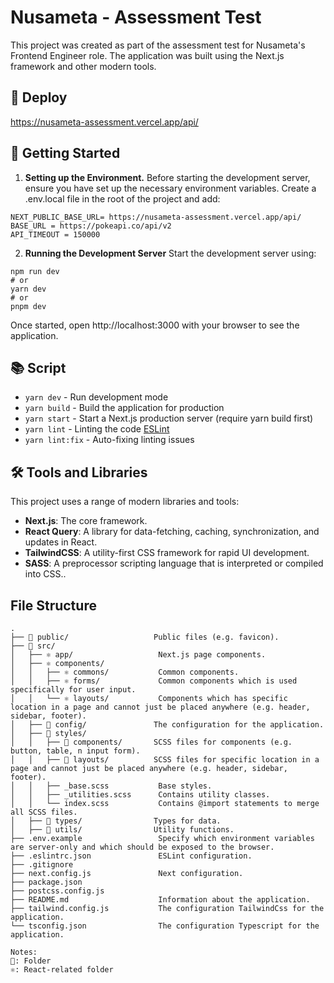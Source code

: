 # Nusameta - Assessment Test
 This project was created as part of the assessment test for Nusameta's Frontend Engineer role. The application was built using the Next.js framework and other modern tools.

## 🚢 Deploy
https://nusameta-assessment.vercel.app/api/

## 🚀 Getting Started

1. **Setting up the Environment.**
Before starting the development server, ensure you have set up the necessary environment variables. Create a .env.local file in the root of the project and add:
```
NEXT_PUBLIC_BASE_URL= https://nusameta-assessment.vercel.app/api/
BASE_URL = https://pokeapi.co/api/v2
API_TIMEOUT = 150000
```

2. **Running the Development Server**
Start the development server using:
```
npm run dev
# or
yarn dev
# or
pnpm dev
```
Once started, open http://localhost:3000 with your browser to see the application.

## 📚 Script
- `yarn dev` - Run development mode
- `yarn build` - Build the application for production
- `yarn start` - Start a Next.js production server (require yarn build first)
- `yarn lint` - Linting the code [ESLint](https://eslint.org/)
- `yarn lint:fix` - Auto-fixing linting issues

## 🛠 Tools and Libraries
This project uses a range of modern libraries and tools:
- **Next.js**: The core framework.
- **React Query**: A library for data-fetching, caching, synchronization, and updates in React.
- **TailwindCSS**: A utility-first CSS framework for rapid UI development.
- **SASS**: A preprocessor scripting language that is interpreted or compiled into CSS..

## File Structure

```raw
.
├── 📂 public/                   Public files (e.g. favicon).
├── 📂 src/
│   ├── ⚛️ app/                   Next.js page components.
│   ├── ⚛️ components/
│   │   ├── ⚛️ commons/           Common components.
│   │   ├── ⚛️ forms/             Common components which is used specifically for user input.
│   │   └── ⚛️ layouts/           Components which has specific location in a page and cannot just be placed anywhere (e.g. header, sidebar, footer).
│   ├── 📂 config/               The configuration for the application.
│   ├── 📂 styles/
│   │   ├── 📂 components/       SCSS files for components (e.g. button, table, n input form).
│   │   ├── 📂 layouts/          SCSS files for specific location in a page and cannot just be placed anywhere (e.g. header, sidebar, footer).
│   │   ├── _base.scss           Base styles.
│   │   ├── _utilities.scss      Contains utility classes.
│   │   └── index.scss           Contains @import statements to merge all SCSS files.
│   ├── 📂 types/                Types for data.
│   ├── 📂 utils/                Utility functions.
├── .env.example                 Specify which environment variables are server-only and which should be exposed to the browser.
├── .eslintrc.json               ESLint configuration.
├── .gitignore
├── next.config.js               Next configuration.
├── package.json
├── postcss.config.js
├── README.md                    Information about the application.
├── tailwind.config.js           The configuration TailwindCss for the application.
└── tsconfig.json                The configuration Typescript for the application.

Notes:
📂: Folder
⚛️: React-related folder
```